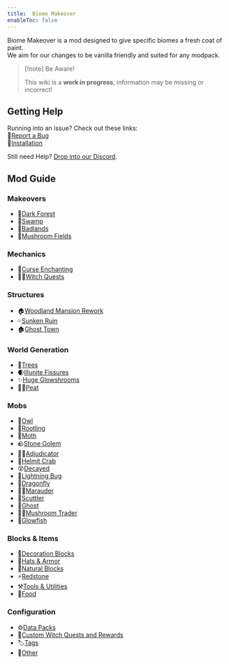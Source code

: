 ```yaml
---
title:  Biome Makeover
enableToc: false
---
```


Biome Makeover is a mod designed to give specific biomes a fresh coat of paint.  
We aim for our changes to be vanilla friendly and suited for any modpack.

> [!note] Be Aware!
>
> This wiki is a **work in progress**, information may be missing or incorrect!

## Getting Help

Running into an issue? Check out these links:  
🐛[Report a Bug](notes/report)  
💽[Installation](notes/installation)  

Still need Help? [Drop into our Discord](https://discord.gg/D5bNnw7). 

## Mod Guide

### Makeovers
- 🌳[Dark Forest](notes/makeover/dark_forest)
- 🐸[Swamp](notes/makeover/swamp)
- 🤠[Badlands](notes/makeover/badlands)
- 🍄[Mushroom Fields](notes/makeover/mushroom_fields)

### Mechanics
- 🔮[Curse Enchanting](notes/mechanic/curse_enchanting)
- 🧙‍♀️[Witch Quests](notes/mechanic/witch_quest)

### Structures
- 🏠[Woodland Mansion Rework](notes/structure/mansion)
- 💦[Sunken Ruin](notes/structure/sunken_ruins)
- 🏚️[Ghost Town](notes/structure/ghost_town)

### World Generation
- 🌴[Trees](notes/generation/trees)
- 🌒[Illunite Fissures](notes/generation/illunite_fissure)
- ✨[Huge Glowshrooms](notes/generation/huge_glowshrooms)
- 🧑‍🌾[Peat](notes/block/peat)

### Mobs
- 🦉[Owl](notes/mob/owl)
- 🥔[Rootling](notes/mob/rootling)
- 🦋[Moth](notes/mob/moth)
- 🪨[Stone Golem](notes/mob/stone_golem)
- 🧙‍♂️[Adjudicator](notes/mob/adjudicator)
- 🦀[Helmit Crab](notes/mob/helmit_crab)
- 😵[Decayed](notes/mob/decayed)
- 🌟[Lightning Bug](notes/mob/lightning_bug)
- 🐉[Dragonfly](notes/mob/dragonfly)
- 🏇🏾[Marauder](notes/mob/marauder)
- 🦎[Scuttler](notes/mob/scuttler)
- 👻[Ghost](notes/mob/ghost)
- 🧟‍♂️[Mushroom Trader](notes/mob/mushroom_trader)
- 🐡[Glowfish](notes/mob/glowfish)

### Blocks & Items
- 🎨[Decoration Blocks](notes/block/decoration)
- 🎩[Hats & Armor](notes/item/hats_and_armor.md)
- 🌲[Natural Blocks](notes/block/natural)
- ⚡[Redstone](notes/block/redstone)
- ⚒️[Tools & Utilities](notes/item/tools)
- 🍓[Food](notes/item/food)

### Configuration
- ⚙️[Data Packs](notes/config/datapack)
- 🧹[Custom Witch Quests and Rewards](notes/config/witch_quests)
- 🏷️[Tags](notes/config/tags)
- 🦦[Other](notes/config/other)
